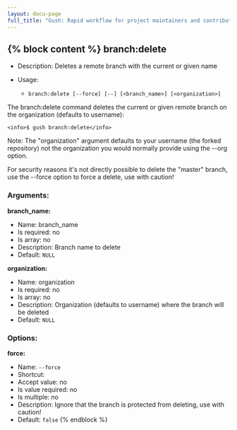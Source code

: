 ```yaml
---
layout: docu-page
full_title: "Gush: Rapid workflow for project maintainers and contributors"
---
```

{% block content %}
branch:delete
-------------

* Description: Deletes a remote branch with the current or given name
* Usage:

  * `branch:delete [--force] [--] [<branch_name>] [<organization>]`

The <info>branch:delete</info> command deletes the current or given remote branch on
the organization (defaults to username):

    <info>$ gush branch:delete</info>

Note: The "organization" argument defaults to your username (the forked repository) not
the organization you would normally provide using the --org option.

For security reasons it's not directly possible to delete the "master" branch,
use the <comment>--force</comment> option to force a delete, use with caution!

### Arguments:

**branch_name:**

* Name: branch_name
* Is required: no
* Is array: no
* Description: Branch name to delete
* Default: `NULL`

**organization:**

* Name: organization
* Is required: no
* Is array: no
* Description: Organization (defaults to username) where the branch will be deleted
* Default: `NULL`

### Options:

**force:**

* Name: `--force`
* Shortcut: <none>
* Accept value: no
* Is value required: no
* Is multiple: no
* Description: Ignore that the branch is protected from deleting, use with caution!
* Default: `false`
{% endblock %}